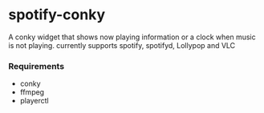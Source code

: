 # spotify-conky
A conky widget that shows now playing information or a clock when music is not playing.
currently supports spotify, spotifyd, Lollypop and VLC

### Requirements
* conky
* ffmpeg
* playerctl
